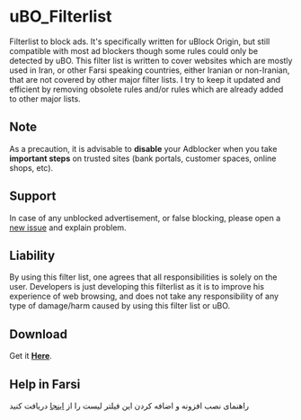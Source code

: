 # uBO_Filterlist
Filterlist to block ads. It's specifically written for uBlock Origin, but still compatible with most ad blockers though some rules could only be detected by uBO. This filter list is written to cover websites which are mostly used in Iran, or other Farsi speaking countries, either Iranian or non-Iranian, that are not covered by other major filter lists. I try to keep it updated and efficient by removing obsolete rules and/or rules which are already added to other major lists.

## Note 
As a precaution, it is advisable to **disable** your Adblocker when you take **important steps** on trusted sites (bank portals, customer spaces, online shops, etc).

## Support 
In case of any unblocked advertisement, or false blocking, please open a [new issue](https://github.com/nimasaj/uBO_Filterlist/issues/new) and explain problem. 

## Liability
By using this filter list, one agrees that all responsibilities is solely on the user. Developers is just developing this filterlist as it is to improve his experience of web browsing, and does not take any responsibility of any type of damage/harm caused by using this filter list or uBO.  

## Download
Get it [**Here**](https://raw.githubusercontent.com/nimasaj/uBO_Filterlist/master/BLF.txt).


## Help in Farsi
راهنمای نصب افزونه و اضافه کردن این فیلتر لیست را از [اینجا](http://mynext.pro/uBO_installation_help_Farsi.pdf) دریافت کنید
